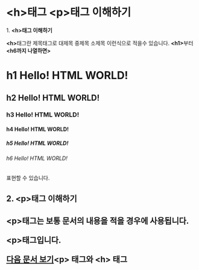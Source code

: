 <h1>&lt;h&gt;태그 &lt;p&gt;태그 이해하기</h1>

<p>1. <strong>&lt;h&gt;태그 이해하기</strong><p/>     
<p><strong>&lt;h&gt;</strong>태그란 제목태그로 대제목 중제목 소제목 이런식으로 적을수 있습니다. <strong>&lt;h1&gt;</strong>부터 <strong>&lt;h6까지 나열하면&gt;</strong><p/>

  <h1>h1 Hello! HTML WORLD!</h1>

  <h2>h2 Hello! HTML WORLD!</h2>

  <h3>h3 Hello! HTML WORLD!</h3>

  <h4>h4 Hello! HTML WORLD!</h4>
 
  <h5>h5 Hello! HTML WORLD!</h5>
   
  <h6>h6 Hello! HTML WORLD!</h6>
<p>표현할 수 있습니다.</p>
<h2>2. <strong>&lt;p&gt;</strong>태그 이해하기<h2/>   
<p><strong>&lt;p&gt;</strong>태그는 보통 문서의 내용을 적을 경우에 사용됩니다.
<p><strong>&lt;p&gt;</strong>태그입니다. <p/>

<p>
<a href= https://github.com/tlagusejr/mozilia_html/blob/main/html/html_03.md>다음 문서 보기</a>&lt;p&gt; 태그와 &lt;h&gt; 태그
<p>

